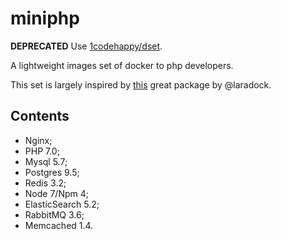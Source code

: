 # miniphp

**DEPRECATED** Use [1codehappy/dset](https://github.com/1codehappy/dset).

A lightweight images set of docker to php developers.

This set is largely inspired by [this](https://github.com/laradock/laradock) great package by @laradock.

## Contents

* Nginx;
* PHP 7.0;
* Mysql 5.7;
* Postgres 9.5;
* Redis 3.2;
* Node 7/Npm 4;
* ElasticSearch 5.2;
* RabbitMQ 3.6;
* Memcached 1.4.


